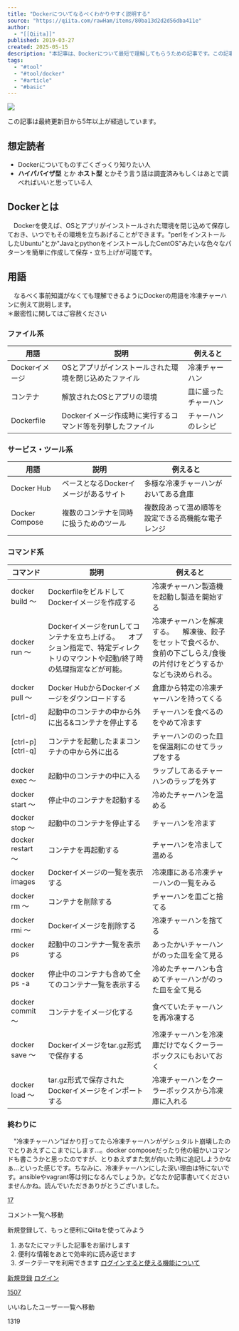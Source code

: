 ```yaml
---
title: "Dockerについてなるべくわかりやすく説明する"
source: "https://qiita.com/rawHam/items/80ba13d2d2d56dba411e"
author:
  - "[[Qiita]]"
published: 2019-03-27
created: 2025-05-15
description: "本記事は、Dockerについて最短で理解してもらうための記事です。この記事を最後まで読むと、Dockerがどういうものなのか、なぜ使われているのか、そして実際どう使うのかが分かります。"
tags:
  - "#tool"
  - "#tool/docker"
  - "#article"
  - "#basic"
---
```

![](https://relay-dsp.ad-m.asia/dmp/sync/bizmatrix?pid=c3ed207b574cf11376&d=x18o8hduaj&uid=)

この記事は最終更新日から5年以上が経過しています。

## 想定読者

- Dockerについてものすごくざっくり知りたい人
- **ハイパバイザ型** とか **ホスト型** とかそう言う話は調査済みもしくはあとで調べればいいと思っている人

## Dockerとは

　Dockerを使えば、OSとアプリがインストールされた環境を閉じ込めて保存しておき、いつでもその環境を立ちあげることができます。"perlをインストールしたUbuntu"とか"JavaとpythonをインストールしたCentOS"みたいな色々なパターンを簡単に作成して保存・立ち上げが可能です。

## 用語

　なるべく事前知識がなくても理解できるようにDockerの用語を冷凍チャーハンに例えて説明します。  
＊厳密性に関してはご容赦ください

### ファイル系

| 用語 | 説明 | 例えると |
| --- | --- | --- |
| Dockerイメージ | OSとアプリがインストールされた環境を閉じ込めたファイル | 冷凍チャーハン |
| コンテナ | 解放されたOSとアプリの環境 | 皿に盛ったチャーハン |
| Dockerfile | Dockerイメージ作成時に実行するコマンド等を列挙したファイル | チャーハンのレシピ |

### サービス・ツール系

| 用語 | 説明 | 例えると |
| --- | --- | --- |
| Docker Hub | ベースとなるDockerイメージがあるサイト | 多様な冷凍チャーハンがおいてある倉庫 |
| Docker Compose | 複数のコンテナを同時に扱うためのツール | 複数段あって温め順等を設定できる高機能な電子レンジ |

### コマンド系

| コマンド | 説明 | 例えると |
| --- | --- | --- |
| docker build 〜 | DockerfileをビルドしてDockerイメージを作成する | 冷凍チャーハン製造機を起動し製造を開始する |
| docker run 〜 | Dockerイメージをrunしてコンテナを立ち上げる。      　オプション指定で、特定ディレクトリのマウントや起動/終了時の処理指定などが可能。 | 冷凍チャーハンを解凍する。      　解凍後、餃子をセットで食べるか、食前の下ごしらえ/食後の片付けをどうするかなども決められる。 |
| docker pull 〜 | Docker HubからDockerイメージをダウンロードする | 倉庫から特定の冷凍チャーハンを持ってくる |
| \[ctrl-d\] | 起動中のコンテナの中から外に出る&コンテナを停止する | チャーハンを食べるのをやめて冷ます |
| \[ctrl-p\] \[ctrl-q\] | コンテナを起動したままコンテナの中から外に出る | チャーハンののった皿を保温剤にのせてラップをする |
| docker exec 〜 | 起動中のコンテナの中に入る | ラップしてあるチャーハンのラップを外す |
| docker start 〜 | 停止中のコンテナを起動する | 冷めたチャーハンを温める |
| docker stop 〜 | 起動中のコンテナを停止する | チャーハンを冷ます |
| docker restart 〜 | コンテナを再起動する | チャーハンを冷まして温める |
| docker images | Dockerイメージの一覧を表示する | 冷凍庫にある冷凍チャーハンの一覧をみる |
| docker rm 〜 | コンテナを削除する | チャーハンを皿ごと捨てる |
| docker rmi 〜 | Dockerイメージを削除する | 冷凍チャーハンを捨てる |
| docker ps | 起動中のコンテナ一覧を表示する | あったかいチャーハンがのった皿を全て見る |
| docker ps -a | 停止中のコンテナも含めて全てのコンテナ一覧を表示する | 冷めたチャーハンも含めてチャーハンがのった皿を全て見る |
| docker commit 〜 | コンテナをイメージ化する | 食べていたチャーハンを再冷凍する |
| docker save 〜 | Dockerイメージをtar.gz形式で保存する | 冷凍チャーハンを冷凍庫だけでなくクーラーボックスにもおいておく |
| docker load 〜 | tar.gz形式で保存されたDockerイメージをインポートする | 冷凍チャーハンをクーラーボックスから冷凍庫に入れる |

### 終わりに

　"冷凍チャーハン"ばかり打ってたら冷凍チャーハンがゲシュタルト崩壊したのでとりあえずここまでにします...。docker composeだったり他の細かいコマンドも書こうかと思ったのですが、とりあえずまた気が向いた時に追記しようかなぁ...といった感じです。ちなみに、冷凍チャーハンにした深い理由は特にないです。ansibleやvagrant等は何になるんでしょうか。どなたか記事書いてくださいませんかね。読んでいただきありがとうございました。

  

[17](https://qiita.com/rawHam/items/#comments)

コメント一覧へ移動

新規登録して、もっと便利にQiitaを使ってみよう

1. あなたにマッチした記事をお届けします
2. 便利な情報をあとで効率的に読み返せます
3. ダークテーマを利用できます
[ログインすると使える機能について](https://help.qiita.com/ja/articles/qiita-login-user)

[新規登録](https://qiita.com/signup?callback_action=login_or_signup&redirect_to=%2FrawHam%2Fitems%2F80ba13d2d2d56dba411e&realm=qiita) [ログイン](https://qiita.com/login?callback_action=login_or_signup&redirect_to=%2FrawHam%2Fitems%2F80ba13d2d2d56dba411e&realm=qiita)

[1507](https://qiita.com/rawHam/items/80ba13d2d2d56dba411e/likers)

いいねしたユーザー一覧へ移動

1319